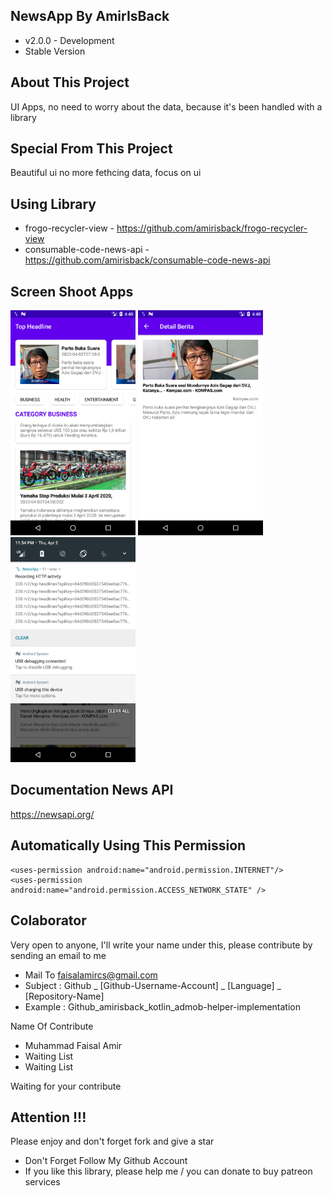 ## NewsApp By AmirIsBack
- v2.0.0 - Development
- Stable Version

## About This Project
UI Apps, no need to worry about the data, because it's been handled with a library

## Special From This Project
Beautiful ui no more fethcing data, focus on ui

## Using Library
- frogo-recycler-view - https://github.com/amirisback/frogo-recycler-view    
- consumable-code-news-api - https://github.com/amirisback/consumable-code-news-api

## Screen Shoot Apps
<span align="center"><img width="200px" height="360px" src="docs/image/ss_app.png"></span>
<span align="center"><img width="200px" height="360px" src="docs/image/ss_detail.png"></span>
<span align="center"><img width="200px" height="360px" src="docs/image/ss_api.png"></span>

## Documentation News API
https://newsapi.org/

## Automatically Using This Permission
    
    <uses-permission android:name="android.permission.INTERNET"/>
    <uses-permission android:name="android.permission.ACCESS_NETWORK_STATE" />
    
## Colaborator
Very open to anyone, I'll write your name under this, please contribute by sending an email to me

- Mail To faisalamircs@gmail.com
- Subject : Github _ [Github-Username-Account] _ [Language] _ [Repository-Name]
- Example : Github_amirisback_kotlin_admob-helper-implementation

Name Of Contribute
- Muhammad Faisal Amir
- Waiting List
- Waiting List

Waiting for your contribute

## Attention !!!
Please enjoy and don't forget fork and give a star
- Don't Forget Follow My Github Account
- If you like this library, please help me / you can donate to buy patreon services